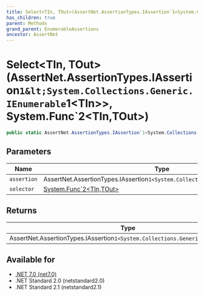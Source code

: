 ```yaml
---
title: Select<TIn, TOut>(AssertNet.AssertionTypes.IAssertion`1<System.Collections.Generic.IEnumerable`1<TIn>>, System.Func`2<TIn,TOut>)
has_children: true
parent: Methods
grand_parent: EnumerableAssertions
ancestor: AssertNet
---
```

# Select&lt;TIn, TOut&gt;(AssertNet.AssertionTypes.IAssertion`1&lt;System.Collections.Generic.IEnumerable`1&lt;TIn&gt;&gt;, System.Func`2&lt;TIn,TOut&gt;)

```csharp
public static AssertNet.AssertionTypes.IAssertion`1<System.Collections.Generic.IEnumerable`1<TOut>> Select<TIn, TOut>(AssertNet.AssertionTypes.IAssertion`1<System.Collections.Generic.IEnumerable`1<TIn>> assertion, System.Func`2<TIn,TOut> selector);
```

## Parameters
|Name|Type|Description|
|-|-|-|
|`assertion`|AssertNet.AssertionTypes.IAssertion`1<System.Collections.Generic.IEnumerable`1<TIn>>||
|`selector`|[System.Func`2<TIn,TOut>](https://learn.microsoft.com/en-us/dotnet/api/system.func-2<tin,tout>)||

## Returns
|Type|Description|
|-|-|
|AssertNet.AssertionTypes.IAssertion`1<System.Collections.Generic.IEnumerable`1<TOut>>||

## Available for
- [.NET 7.0 (net7.0)](https://versionsof.net/core/7.0/)
- .NET Standard 2.0 (netstandard2.0)
- .NET Standard 2.1 (netstandard2.1)
